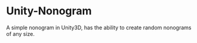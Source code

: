 # Unity-Nonogram
 A simple nonogram in Unity3D, has the ability to create random nonograms of any size.
